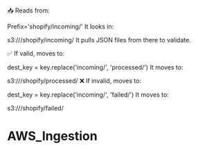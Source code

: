 📥 Reads from:

Prefix='shopify/incoming/'
It looks in:


s3://<your S3_BUCKET>/shopify/incoming/
It pulls JSON files from there to validate.

✅ If valid, moves to:

dest_key = key.replace('incoming/', 'processed/')
It moves to:


s3://<your S3_BUCKET>/shopify/processed/
❌ If invalid, moves to:

dest_key = key.replace('incoming/', 'failed/')
It moves to:

s3://<your S3_BUCKET>/shopify/failed/
# AWS_Ingestion
